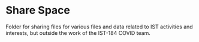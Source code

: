 # Share Space

Folder for sharing files for various files and data related to IST activities and interests, but outside the work of the IST-184 COVID team.
